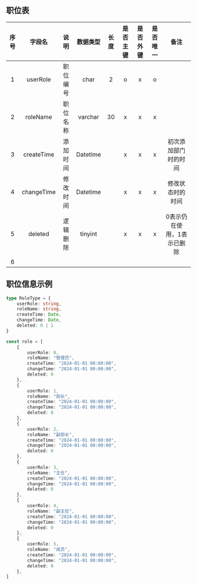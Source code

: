 ## 职位表

| 序号| 字段名 | 说明 | 数据类型 | 长度 | 是否主键| 是否外键 | 是否唯一 | 备注 |
|:---:|:---:|:---:|:---:|:---:|:---:|:---:|:---:|:---:|
| 1 | userRole | 职位编号 | char | 2 | o | x | o |  |
| 2 | roleName | 职位名称 | varchar | 30 | x | x | x |  |
| 3 | createTime | 添加时间 | Datetime |  | x | x | x | 初次添加部门时的时间 |
| 4 | changeTime | 修改时间 | Datetime |  | x | x | x | 修改状态时的时间 |
| 5 | deleted | 逻辑删除 | tinyint |  | x | x | x | 0表示仍在使用，1表示已删除 | 
| 6 |  |  |  |  |  |  |  |  |


## 职位信息示例
``` TypeScript
type RoleType = {
    userRole: string,
    roleName: string,
    createTime: Date,
    changeTime: Date,
    deleted: 0 | 1
}

const role = [
    {
        userRole: 0,
        roleName: "管理员",
        createTime: "2024-01-01 00:00:00",
        changeTime: "2024-01-01 00:00:00",
        deleted: 0
    },
    {
        userRole: 1,
        roleName: "部长",
        createTime: "2024-01-01 00:00:00",
        changeTime: "2024-01-01 00:00:00",
        deleted: 0
    },
    {
        userRole: 2,
        roleName: "副部长",
        createTime: "2024-01-01 00:00:00",
        changeTime: "2024-01-01 00:00:00",
        deleted: 0
    },
    {
        userRole: 3,
        roleName: "主任",
        createTime: "2024-01-01 00:00:00",
        changeTime: "2024-01-01 00:00:00",
        deleted: 0
    },
    {
        userRole: 4,
        roleName: "副主任",
        createTime: "2024-01-01 00:00:00",
        changeTime: "2024-01-01 00:00:00",
        deleted: 0
    },
    {
        userRole: 5,
        roleName: "成员",
        createTime: "2024-01-01 00:00:00",
        changeTime: "2024-01-01 00:00:00",
        deleted: 0
    },
]
```